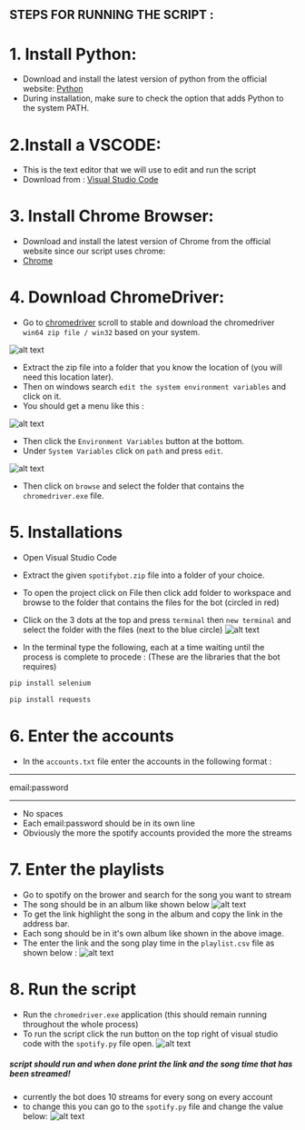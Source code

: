## STEPS FOR RUNNING THE SCRIPT : 

# 1. Install Python:
- Download and install the latest version of python from the official website: [Python](https://www.python.org/downloads/windows/)
- During installation, make sure to check the option that adds Python to the system PATH.

# 2.Install a VSCODE:
- This is the text editor that we will use to edit and run the script
- Download from : [Visual Studio Code](https://code.visualstudio.com/download)

# 3. Install Chrome Browser:
- Download and install the latest version of Chrome from the official website since our script uses chrome: 
- [Chrome](https://www.google.com/chrome/?brand=CHBD&brand=YTUH&gclid=CjwKCAiApuCrBhAuEiwA8VJ6JsWRQZ1zr9OxsR-MMiZe-N27lU6LRHSQy_VTu2j683PYcXyeVPD0LxoCpsQQAvD_BwE&gclsrc=aw.ds)

# 4. Download ChromeDriver:
- Go to [chromedriver](https://googlechromelabs.github.io/chrome-for-testing/) scroll to stable and download the chromedriver ``` win64 zip file / win32``` based on your system.

![alt text](./7.PNG)

- Extract the zip file into a folder that you know the location of (you will need this location later).
- Then on windows search ```edit the system environment variables``` and click on it.
- You should get a menu like this : 

![alt text](./4.PNG)

- Then click the ```Environment Variables``` button at the bottom.
- Under ```System Variables``` click on ```path``` and press ```edit```.

![alt text](./6.PNG)

- Then click on ```browse``` and select the folder that contains the ```chromedriver.exe``` file.

# 5. Installations
- Open Visual Studio Code
- Extract the given ```spotifybot.zip``` file into a folder of your choice.
- To open the project click on File then click add folder to workspace and browse to the folder that contains the files for the bot (circled in red)
- Click on the 3 dots at the top and press ```terminal``` then ```new terminal``` and select the folder with the files (next to the blue circle)
![alt text](./8.PNG)

- In the terminal type the following, each at a time waiting until the process is complete to procede :
(These are the libraries that the bot requires)

```bash
pip install selenium
```
```bash
pip install requests
```

# 6. Enter the accounts
- In the ```accounts.txt``` file enter the accounts in the following format : 

***
email:password
***
- No spaces
- Each email:password should be in its own line
- Obviously the more the spotify accounts provided the more the streams

# 7. Enter the playlists
- Go to spotify on the brower and search for the song you want to stream
- The song should be in an album like shown below
![alt text](./5.PNG)
- To get the link highlight the song in the album and copy the link in the address bar.
- Each song should be in it's own album like shown in the above image.
- The enter the link and the song play time in the ```playlist.csv``` file as shown below : 
![alt text](./9.PNG)

# 8. Run the script
- Run the ```chromedriver.exe``` application (this should remain running throughout the whole process)
- To run the script click the run button on the top right of visual studio code with the ```spotify.py``` file open.
![alt text](./10.PNG)
##### script should run and when done print the link and the song time that has been streamed!
- currently the bot does 10 streams for every song on every account
- to change this you can go to the ```spotify.py``` file and change the value below: 
![alt text](./11.PNG)
